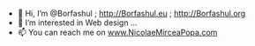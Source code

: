 - 👋 Hi, I’m @Borfashul ; http://Borfashul.eu ; http://Borfashul.org 
- 👀 I’m interested in Web design ...
- 📫 You can reach me on www.NicolaeMirceaPopa.com

<!---
Borfashul/Borfashul is a ✨ special ✨ repository because its `README.md` (this file) appears on your GitHub profile.
You can click the Preview link to take a look at your changes.
--->
